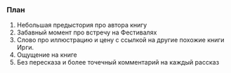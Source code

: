 
### План

1. Небольшая предыстория про автора книгу
2. Забавный момент про встречу на Фестивалях
3. Слово про иллюстрацию и цену с ссылкой на другие похожие книги Ирги. 
4. Ощущение на книге
5.  Без пересказа и более точечный комментарий на каждый рассказ